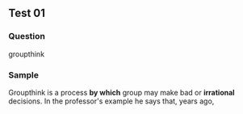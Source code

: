 ## Test 01

### Question

groupthink

### Sample 

Groupthink is a process **by which** group may make bad or **irrational** decisions. In the professor's example he says that, years ago, 
